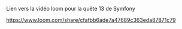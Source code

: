 Lien vers la vidéo loom pour la quête 13 de Symfony

https://www.loom.com/share/cfafbb6ade7a47689c363eda87871c79
